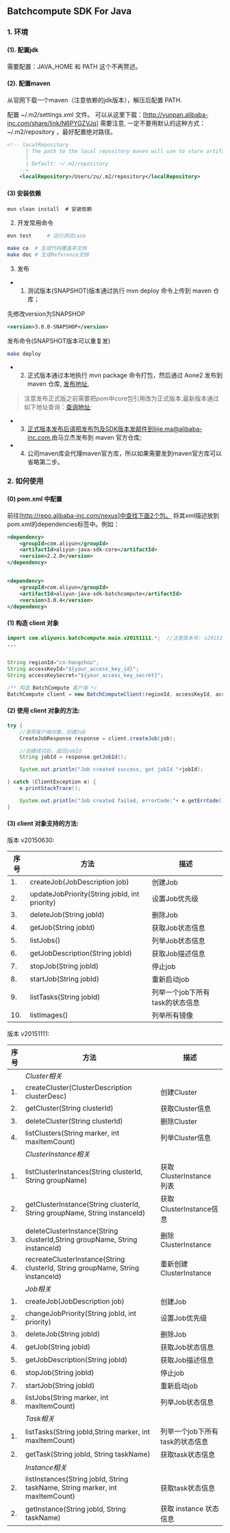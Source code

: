 Batchcompute SDK For Java
-------------------------

### 1. 环境

#### (1). 配置jdk

需要配置：JAVA_HOME 和 PATH 这个不再赘述。

#### (2). 配置maven

从官网下载一个maven（注意依赖的jdk版本），解压后配置 PATH.

配置 ~/.m2/settings.xml 文件。 可以从这里下载：[http://yunpan.alibaba-inc.com/share/link/N6PYGZVJq]
需要注意, 一定不要用默认的这种方式：~/.m2/repository ，最好配置绝对路径。

```xml
<!-- localRepository
      | The path to the local repository maven will use to store artifacts.
      |
      | Default: ~/.m2/repository
    -->
    <localRepository>/Users/zu/.m2/repository</localRepository>
```

#### (3) 安装依赖

```
mvn clean install  # 安装依赖
```

2. 开发常用命令

```bash
mvn test     # 运行测试case

make co  # 生成代码覆盖率文档
make doc # 生成Reference文档
```


3. 发布

* 1. 测试版本(SNAPSHOT)版本通过执行 mvn deploy 命令上传到 maven 仓库；

先修改version为SNAPSHOP

```xml
<version>3.0.0-SNAPSHOP</version>
```

发布命令(SNAPSHOT版本可以重复发)
```bash
make deploy
```

* 2. 正式版本通过本地执行 mvn package 命令打包，然后通过 Aone2 发布到 maven 仓库, [发布地址](http://aone.alibaba-inc.com/aone2/library/upload),
> 注意发布正式版之前需要把pom中core包引用改为正式版本,最新版本通过如下地址查询：[查询地址](http://repo.alibaba-inc.com/nexus/#nexus-search;gav~com.aliyun~aliyun-java-sdk-core~~~);
* 3. 正式版本发布后请把发布包及SDK版本发邮件到lijie.ma@alibaba-inc.com,由马立杰发布到 maven 官方仓库;
* 4. 公司maven库会代理maven官方库，所以如果需要发到maven官方库可以省略第二步。


### 2. 如何使用

#### (0) pom.xml 中配置

前往[http://repo.alibaba-inc.com/nexus]中查找下面2个包。
将其xml描述放到pom.xml的dependencies标签中。例如：

```xml
<dependency>
    <groupId>com.aliyun</groupId>
    <artifactId>aliyun-java-sdk-core</artifactId>
    <version>2.2.0</version>
</dependency>


<dependency>
    <groupId>com.aliyun</groupId>
    <artifactId>aliyun-java-sdk-batchcompute</artifactId>
    <version>3.0.4</version>
</dependency>
```

#### (1) 构造 client 对象

```java
import com.aliyuncs.batchcompute.main.v20151111.*;  //注意版本号: v20151111, 目前支持2个版本的: v20150630 & v20151111
...


String regionId="cn-hangzhou";
String accessKeyId="${your_access_key_id}";
String accessKeySecret="${your_access_key_secret}";

/** 构造 BatchCompute 客户端 */
BatchCompute client = new BatchComputeClient(regionId, accessKeyId, accessKeySecret);
```

#### (2) 使用 client 对象的方法:

```java
try {
    //使用客户端对象，创建Job
    CreateJobResponse response = client.createJob(job);

    //创建成功后，返回jobId
    String jobId = response.getJobId();

    System.out.println("Job created success, got jobId "+jobId);

} catch (ClientException e) {
    e.printStackTrace();

    System.out.println("Job created failed, errorCode:"+ e.getErrCode()+", errorMessage:"+e.getErrMsg());
}
```

#### (3)  client 对象支持的方法:

版本 v20150630:

| 序号 | 方法 | 描述 |
| ----- | ---- | ---- |
| 1. | createJob(JobDescription job) | 创建Job |
| 2. | updateJobPriority(String jobId, int priority) | 设置Job优先级 |
| 3. | deleteJob(String jobId) | 删除Job |
| 4. | getJob(String jobId) | 获取Job状态信息 |
| 5. | listJobs() | 列举Job状态信息 |
| 6. | getJobDescription(String jobId) | 获取Job描述信息 |
| 7. | stopJob(String jobId) | 停止job |
| 8. | startJob(String jobId) | 重新启动job |
| 9. | listTasks(String jobId) | 列举一个job下所有task的状态信息 |
| 10. | listImages() | 列举所有镜像 |


版本 v20151111:

| 序号 | 方法 | 描述 |
| ----- | ---- | ---- |
|  | *Cluster相关* | |
| 1. | createCluster(ClusterDescription clusterDesc) | 创建Cluster |
| 2. | getCluster(String clusterId) | 获取Cluster信息 |
| 3. | deleteCluster(String clusterId) | 删除Cluster |
| 4. | listClusters(String marker, int maxItemCount) | 列举Cluster信息 |
|  | *ClusterInstance相关* | |
| 1. | listClusterInstances(String clusterId, String groupName) | 获取ClusterInstance 列表 |
| 2. | getClusterInstance(String clusterId, String groupName, String instanceId) | 获取ClusterInstance信息 |
| 3. | deleteClusterInstance(String clusterId,String groupName, String instanceId) | 删除ClusterInstance |
| 4. | recreateClusterInstance(String clusterId, String groupName, String instanceId) | 重新创建ClusterInstance |
|  | *Job相关* | |
| 1. | createJob(JobDescription job) | 创建Job |
| 2. | changeJobPriority(String jobId, int priority) | 设置Job优先级 |
| 3. | deleteJob(String jobId) | 删除Job |
| 4. | getJob(String jobId) | 获取Job状态信息 |
| 5. | getJobDescription(String jobId) | 获取Job描述信息 |
| 6. | stopJob(String jobId) | 停止job |
| 7. | startJob(String jobId) | 重新启动job |
| 8. | listJobs(String marker, int maxItemCount) | 列举Job状态信息 |
|  | *Task相关* | |
| 1. | listTasks(String jobId,String marker, int maxItemCount) | 列举一个job下所有task的状态信息 |
| 2. | getTask(String jobId, String taskName) | 获取task状态信息 |
|  | *Instance相关* | |
| 2. | listInstances(String jobId, String taskName, String marker, int maxItemCount) | 获取task状态信息 |
| 2. | getInstance(String jobId, String taskName) | 获取 instance 状态信息 |
